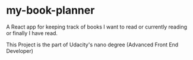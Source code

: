 # my-book-planner
A React app for keeping track of books I want to read or currently reading or finally I have read. 

This Project is the part of Udacity's nano degree (Advanced Front End Developer)
